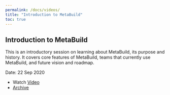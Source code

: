 ```yaml
---
permalink: /docs/videos/
title: "Introduction to MetaBuild"
toc: true
---
```


## Introduction to MetaBuild

This is an introductory session on learning about MetaBuild, its purpose and history. It covers core features of MetaBuild, teams that currently use MetaBuild, and future vision and roadmap.

Date: 22 Sep 2020 

* Watch [Video](https://bluejeans.com/playback/s/91QTIhR6PwBlD0IzIWnRPzp1DPdh2d8yUqmjt25TsJ7fPyxiZhH8lSXuWdil7zKA)
* [Archive](https://artifactory.corp.adobe.com/artifactory/generic-metabuild-files-dev/documentation/learning/01_Intro_to_MetaBuild_09-22-2020/recording.mp4)
